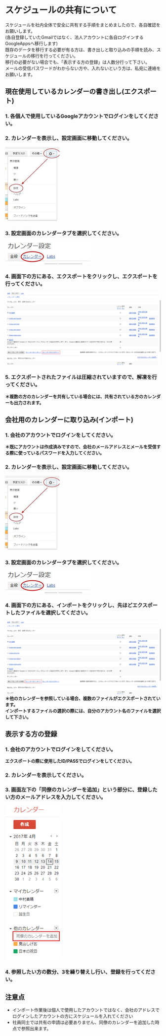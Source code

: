 # スケジュールの共有について

スケジュールを社内全体で安全に共有する手順をまとめましたので、各自確認をお願いします。  
(各自登録していたGmailではなく、法人アカウントに各自ログインするGoogleAppsへ移行します)  
既存のデータを移行する必要が有る方は、書き出しと取り込みの手順を読み、スケジュールの移行を行ってください。  
移行の必要がない場合でも、「表示する方の登録」は人数分行って下さい。  
メールの受信パスワードがわからない方や、入れないという方は、私宛に連絡をお願いします。

## 現在使用しているカレンダーの書き出し(エクスポート)
### 1. 各個人で使用しているGoogleアカウントでログインをしてください。
### 2. カレンダーを表示し、設定画面に移動してください。
![1.jpg](./1.jpg)
### 3. 設定画面のカレンダータブを選択してください。
![2.jpg](./2.jpg)
### 4. 画面下の方にある、エクスポートをクリックし、エクスポートを行ってください。
![export.png](./export.png)
### 5. エクスポートされたファイルは圧縮されていますので、解凍を行ってください。
**＊複数の方のカレンダーを共有している場合には、共有されている方のカレンダーも出力されます。**


## 会社用のカレンダーに取り込み(インポート)
### 1. 会社のアカウントでログインをしてください。
**＊既にアカウントは作成済みですので、会社のメールアドレスとメールを受信する際に使っているパスワードを入力してください。**
### 2. カレンダーを表示し、設定画面に移動してください。
![1.jpg](./1.jpg)
### 3. 設定画面のカレンダータブを選択してください。
![2.jpg](./2.jpg)
### 4. 画面下の方にある、インポートをクリックし、先ほどエクスポートしたファイルを選択してください。
![export.png](./import.png)  
**＊他のカレンダーを参照している場合、複数のファイルがエクスポートされています。**  
**インポートするファイルの選択の際には、自分のアカウント名のファイルを選択して下さい。**

## 表示する方の登録
### 1. 会社のアカウントでログインをしてください。
**エクスポートの際に使用したID/PASSでログインをしてください。**  

### 2. カレンダーを表示してください。
### 3. 画面左下の「同僚のカレンダーを追加」という部分に、登録したい方の**メールアドレス**を入力してください。
![cal.png](./cal.png)
### 4. 参照したい方の数分、3を繰り替えし行い、登録を行ってください。


## 注意点
+ インポート作業後は個人で使用したアカウントではなく、会社のアドレスでログインしたアカウントの方にスケジュールを入れてください
+ 社員同士では共有の申請は必要ありません、同僚のカレンダーを追加した時点で参照出来ます。
